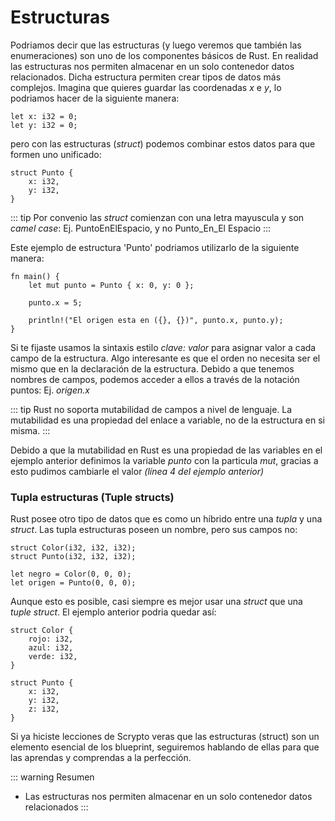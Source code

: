 # Estructuras

Podriamos decir que las estructuras (y luego veremos que también las enumeraciones) son uno de los componentes básicos de Rust. En realidad las estructuras nos permiten almacenar en un solo contenedor datos relacionados. Dicha estructura permiten crear tipos de datos más complejos. Imagina que quieres guardar las coordenadas *x* e *y*, lo podriamos hacer de la siguiente manera:

```
let x: i32 = 0;
let y: i32 = 0;
```
pero con las estructuras (*struct*) podemos combinar estos datos para que formen uno unificado:

```
struct Punto {
    x: i32,
    y: i32,
}
```
::: tip
Por convenio las *struct* comienzan con una letra mayuscula y son *camel case*: Ej. PuntoEnElEspacio, y no Punto_En_El Espacio
:::

Este ejemplo de estructura 'Punto' podriamos utilizarlo de la siguiente manera:

```
fn main() {
    let mut punto = Punto { x: 0, y: 0 };

    punto.x = 5;

    println!("El origen esta en ({}, {})", punto.x, punto.y);
}
```

Si te fijaste usamos la sintaxis estilo *clave: valor* para asignar valor a cada campo de la estructura. Algo interesante es que el orden no necesita ser el mismo que en la declaración de la estructura. Debido a que tenemos nombres de campos, podemos acceder a ellos a través de la notación puntos: Ej. *origen.x*

::: tip
Rust no soporta mutabilidad de campos a nivel de lenguaje. La mutabilidad es una propiedad del enlace a variable, no de la estructura en si misma.
:::

Debido a que la mutabilidad en Rust es una propiedad de las variables en el ejemplo anterior definimos la variable *punto* con la particula *mut*, gracias a esto pudimos cambiarle el valor *(línea 4 del ejemplo anterior)*

### Tupla estructuras (Tuple structs)

Rust posee otro tipo de datos que es como un híbrido entre una *tupla* y una *struct*. Las tupla estructuras poseen un nombre, pero sus campos no:

```
struct Color(i32, i32, i32);
struct Punto(i32, i32, i32);

let negro = Color(0, 0, 0);
let origen = Punto(0, 0, 0);
```

Aunque esto es posible, casi siempre es mejor usar una *struct* que una *tuple struct*. El ejemplo anterior podria quedar así:

```
struct Color {
    rojo: i32,
    azul: i32,
    verde: i32,
}

struct Punto {
    x: i32,
    y: i32,
    z: i32,
}
```
Si ya hiciste lecciones de Scrypto veras que las estructuras (struct) son un elemento esencial de los blueprint, seguiremos hablando de ellas para que las aprendas y comprendas a la perfección.

::: warning Resumen
- Las estructuras nos permiten almacenar en un solo contenedor datos relacionados
:::

